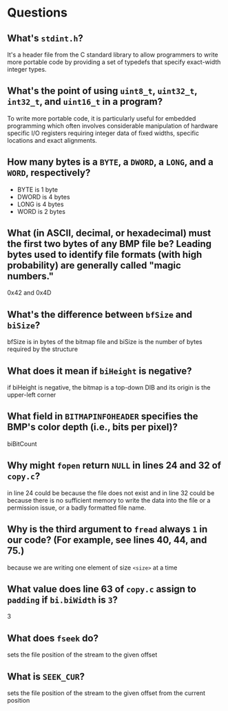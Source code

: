 # Questions

## What's `stdint.h`?

It's a header file from the C standard library to allow programmers to write more portable code
by providing a set of typedefs that specify exact-width integer types.

## What's the point of using `uint8_t`, `uint32_t`, `int32_t`, and `uint16_t` in a program?

To write more portable code, it is particularly useful for embedded programming which often involves considerable manipulation of hardware specific I/O registers requiring integer data of fixed widths, specific locations and exact alignments.

## How many bytes is a `BYTE`, a `DWORD`, a `LONG`, and a `WORD`, respectively?

- BYTE is 1 byte
- DWORD is 4 bytes
- LONG is 4 bytes
- WORD is 2 bytes

## What (in ASCII, decimal, or hexadecimal) must the first two bytes of any BMP file be? Leading bytes used to identify file formats (with high probability) are generally called "magic numbers."

0x42 and 0x4D

## What's the difference between `bfSize` and `biSize`?

bfSize is in bytes of the bitmap file and biSize is the number of bytes required by the structure

## What does it mean if `biHeight` is negative?

if biHeight is negative, the bitmap is a top-down DIB and its origin is the upper-left corner

## What field in `BITMAPINFOHEADER` specifies the BMP's color depth (i.e., bits per pixel)?

biBitCount

## Why might `fopen` return `NULL` in lines 24 and 32 of `copy.c`?

in line 24 could be because the file does not exist
and in line 32 could be because there is no sufficient memory to write the data into the file or a permission issue, or a badly formatted file name.

## Why is the third argument to `fread` always `1` in our code? (For example, see lines 40, 44, and 75.)

because we are writing one element of size `<size>` at a time

## What value does line 63 of `copy.c` assign to `padding` if `bi.biWidth` is `3`?

3

## What does `fseek` do?

sets the file position of the stream to the given offset

## What is `SEEK_CUR`?

sets the file position of the stream to the given offset from the current position
